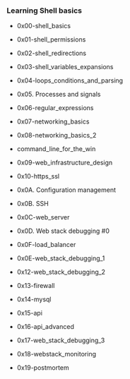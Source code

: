 ### Learning Shell basics

- 0x00-shell_basics

- 0x01-shell_permissions

- 0x02-shell_redirections

- 0x03-shell_variables_expansions

- 0x04-loops_conditions_and_parsing

- 0x05. Processes and signals

- 0x06-regular_expressions

- 0x07-networking_basics

- 0x08-networking_basics_2

- command_line_for_the_win

- 0x09-web_infrastructure_design

- 0x10-https_ssl

- 0x0A. Configuration management

- 0x0B. SSH

- 0x0C-web_server

- 0x0D. Web stack debugging #0

- 0x0F-load_balancer

- 0x0E-web_stack_debugging_1

- 0x12-web_stack_debugging_2

- 0x13-firewall

- 0x14-mysql

- 0x15-api

- 0x16-api_advanced

- 0x17-web_stack_debugging_3

- 0x18-webstack_monitoring

- 0x19-postmortem